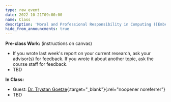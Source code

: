 ```yaml
---
type: raw_event
date: 2022-10-21T09:00:00
name: Class
description: 'Moral and Professional Responsibility in Computing ([Embedded EthiCS](https://embeddedethics.seas.harvard.edu/)){:target="_blank"}{:rel="noopener noreferrer"}'
hide_from_announcments: true
---
```


**Pre-class Work:** (instructions on canvas)
* If you wrote last week's report on your current research, ask your advisor(s) for feedback. If you wrote it about another topic, ask the course staff for feedback.
* TBD

**In Class:**
* Guest: [Dr. Trystan Goetze](https://www.trystangoetze.ca/){:target="_blank"}{:rel="noopener noreferrer"}
* TBD

